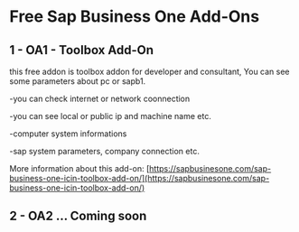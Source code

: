# Free Sap Business One Add-Ons
## 1 - OA1 - Toolbox Add-On
this free addon is toolbox addon for developer and consultant, You can see some parameters about pc or sapb1.
 
 -you can check internet or network coonnection
 
 -you can see local or public ip and machine name etc.
 
 -computer system informations
 
 -sap system parameters, company connection etc.
 
More information about this add-on: [https://sapbusinesone.com/sap-business-one-icin-toolbox-add-on/](https://sapbusinesone.com/sap-business-one-icin-toolbox-add-on/) 

## 2 - OA2 ... Coming soon
